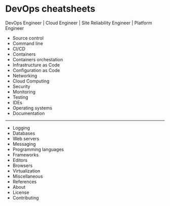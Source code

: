 # DevOps cheatsheets
DevOps Engineer | Cloud Engineer | Site Reliability Engineer | Platform Engineer

- Source control
- Command line
- CI/CD
- Containers
- Containers orchestation
- Infrastructure as Code
- Configuration as Code
- Networking
- Cloud Computing
- Security
- Monitoring
- Testing
- IDEs
- Operating systems
- Documentation

---

- Logging
- Databases
- Web servers
- Messaging
- Programming languages
- Frameworks
- Editors
- Browsers
- Virtualization
- Miscellaneous
- References
- About
- License
- Contributing
